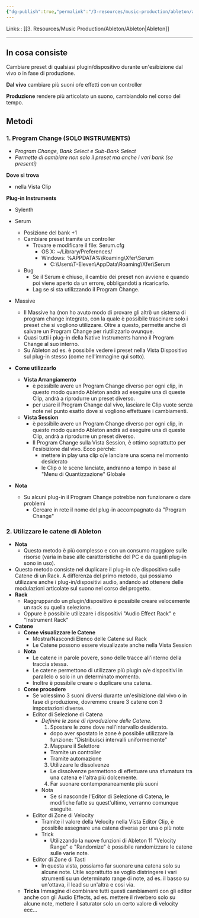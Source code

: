 ```yaml
---
{"dg-publish":true,"permalink":"/3-resources/music-production/ableton/ableton-program-change-e-catene/"}
---
```


Links:: [[3. Resources/Music Production/Ableton/Ableton\|Ableton]]

---
## In cosa consiste

Cambiare preset di qualsiasi plugin/dispositivo durante un'esibizione dal vivo o in fase di produzione.

**Dal vivo**
cambiare più suoni o/e effetti con un controller

**Produzione**
rendere più articolato un suono, cambiandolo nel corso del tempo.


## Metodi

### 1. Program Change (SOLO INSTRUMENTS)
	  
- _Program Change, Bank Select e Sub-Bank Select_
- _Permette di cambiare non solo il preset ma anche i vari bank (se presenti)_

**Dove si trova**
- nella Vista Clip

**Plug-in Instruments**

- Sylenth
- Serum
	- Posizione del bank +1
	- Cambiare preset tramite un controller
		- Trovare e modificare il file: Serum.cfg
			- OS X: ~/Library/Preferences/
			- Windows: %APPDATA%\Roaming\Xfer\Serum
				- C:\Users\T-Eleven\AppData\Roaming\Xfer\Serum
	- Bug
		- Se il Serum è chiuso, il cambio dei preset non avviene e quando poi viene aperto da un errore, obbligandoti a ricaricarlo.
		- Lag se si sta utilizzando il Program Change.
- Massive
	- Il Massive ha (non ho avuto modo di provare gli altri) un sistema di program change integrato, con la quale è possibile trascinare solo i preset che si vogliono utilizzare. Oltre a questo, permette anche di salvare un Program Change per riutilizzarlo ovunque.
	- Quasi tutti i plug-in della Native Instruments hanno il Program Change al suo interno.
	- Su Ableton ad es. è possibile vedere i preset nella Vista Dispositivo sul plug-in stesso (come nell'immagine qui sotto).

- **Come utilizzarlo**
	- **Vista Arrangiamento**
		- è possibile avere un Program Change diverso per ogni clip, in questo modo quando Ableton andrà ad eseguire una di queste Clip, andrà a riprodurre un preset diverso.
		- per usare il Program Change dal vivo, lasciare le Clip vuote senza note nel punto esatto dove si vogliono effettuare i cambiamenti.
	- **Vista Session**
		- è possibile avere un Program Change diverso per ogni clip, in questo modo quando Ableton andrà ad eseguire una di queste Clip, andrà a riprodurre un preset diverso.
		- Il Program Change sulla Vista Session, è ottimo soprattutto per l'esibizione dal vivo. Ecco perché:
			- mettere in play una clip o/e lanciare una scena nel momento desiderato
			- le Clip o le scene lanciate, andranno a tempo in base al "Menu di Quantizzazione" Globale
- **Nota**
	- Su alcuni plug-in il Program Change potrebbe non funzionare o dare problemi
		- Cercare in rete il nome del plug-in accompagnato da "Program Change"

### 2. Utilizzare le catene di Ableton

- **Nota**
	- Questo metodo è più complesso e con un consumo maggiore sulle risorse (varia in base alle caratteristiche del PC e da quanti plug-in sono in uso).
- Questo metodo consiste nel duplicare il plug-in o/e dispositivo sulle Catene di un Rack. A differenza del primo metodo, qui possiamo utilizzare anche i plug-in/dispositivi audio, andando ad ottenere delle modulazioni articolate sul suono nel corso del progetto.
- **Rack**
	- Raggruppando un plugin/dispositivo è possibile creare velocemente un rack su quella selezione.
	- Oppure è possibile utilizzare i dispositivi "Audio Effect Rack" e "Instrument Rack"
- **Catene**
	- **Come visualizzare le Catene**
		- Mostra/Nascondi Elenco delle Catene sul Rack
		- Le Catene possono essere visualizzate anche nella Vista Session
	- **Nota**
		- Le catene in parole povere, sono delle tracce all'interno della traccia stessa.
		- Le catene permettono di utilizzare più plugin o/e dispositivi in parallelo o solo in un determinato momento.
		- Inoltre è possibile creare o duplicare una catena.
	- **Come procedere**
		- Se volessimo 3 suoni diversi durante un'esibizione dal vivo o in fase di produzione, dovremmo creare 3 catene con 3 impostazioni diverse.
		- Editor di Selezione di Catena
			- _Definire le zone di riproduzione delle Catene._
			  1. Spostare le zone dove nell'intervallo desiderato.
				- dopo aver spostato le zone è possibile utilizzare la funzione: "Distribuisci intervalli uniformemente"
			  2. Mappare il Selettore
				- Tramite un controller
				- Tramite automazione
			  3. Utilizzare le dissolvenze
				- Le dissolvenze permettono di effettuare una sfumatura tra una catena e l'altra più dolcemente.
			  4. Far suonare contemporaneamente più suoni
			- Nota
				- Se si nasconde l'Editor di Selezione di Catena, le modifiche fatte su quest'ultimo, verranno comunque eseguite.
		- Editor di Zone di Velocity
			- Tramite il valore della Velocity nella Vista Editor Clip, è possibile assegnare una catena diversa per una o più note
			- Trick
				- Utilizzando la nuove funzioni di Ableton 11 "Velocity Range" e "Randomize" è possibile randomizzare le catene sulle varie note.
		- Editor di Zone di Tasti
			- In questa vista, possiamo far suonare una catena solo su alcune note. Utile soprattutto se voglio distringere i vari strumenti su un determinato range di note, ad es. il basso su un'ottava, il lead su un'altra e cosi via.
	- **Tricks**
		Immagine di combinare tutti questi cambiamenti con gli editor anche con gli Audio Effects, ad es. mettere il riverbero solo su alcune note, mettere il saturator solo un certo valore di velocity ecc...



